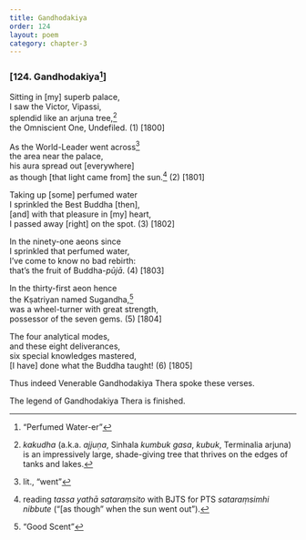 ```yaml
---
title: Gandhodakiya
order: 124
layout: poem
category: chapter-3
---
```


### \[124. Gandhodakiya[^1]\]

Sitting in \[my\] superb palace,  
I saw the Victor, Vipassi,  
splendid like an arjuna tree,[^2]  
the Omniscient One, Undefiled. (1) \[1800\]

As the World-Leader went across[^3]  
the area near the palace,  
his aura spread out \[everywhere\]  
as though \[that light came from\] the sun.[^4] (2) \[1801\]

Taking up \[some\] perfumed water  
I sprinkled the Best Buddha \[then\],  
\[and\] with that pleasure in \[my\] heart,  
I passed away \[right\] on the spot. (3) \[1802\]

In the ninety-one aeons since  
I sprinkled that perfumed water,  
I’ve come to know no bad rebirth:  
that’s the fruit of Buddha-*pūjā*. (4) \[1803\]

In the thirty-first aeon hence  
the Kṣatriyan named Sugandha,[^5]  
was a wheel-turner with great strength,  
possessor of the seven gems. (5) \[1804\]

The four analytical modes,  
and these eight deliverances,  
six special knowledges mastered,  
\[I have\] done what the Buddha taught! (6) \[1805\]

Thus indeed Venerable Gandhodakiya Thera spoke these verses.

The legend of Gandhodakiya Thera is finished.

[^1]: “Perfumed Water-er”

[^2]: *kakudha* (a.k.a. *ajjuṇa*, Sinhala *kumbuk gasa*, *kubuk*, Terminalia arjuna) is an impressively large, shade-giving tree that thrives on the edges of tanks and lakes.

[^3]: lit., “went”

[^4]: reading *tassa yathā sataraṃsito* with BJTS for PTS *sataraṃsimhi nibbute* (“\[as though” when the sun went out”).

[^5]: “Good Scent”

